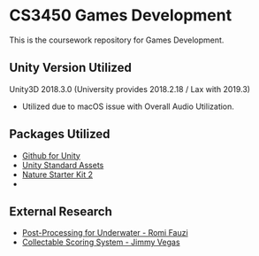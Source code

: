 # CS3450 Games Development
This is the coursework repository for Games Development.

## Unity Version Utilized
Unity3D 2018.3.0 (University provides 2018.2.18 / Lax with 2019.3)
- Utilized due to macOS issue with Overall Audio Utilization.

## Packages Utilized
- [Github for Unity](https://assetstore.unity.com/packages/tools/version-control/github-for-unity-118069)
- [Unity Standard Assets](https://assetstore.unity.com/packages/essentials/asset-packs/standard-assets-for-unity-2017-3-32351)
- [Nature Starter Kit 2](https://assetstore.unity.com/packages/3d/environments/nature-starter-kit-2-52977)
- 

## External Research
- [Post-Processing for Underwater - Romi Fauzi](https://www.youtube.com/watch?v=zmDDR9mOVTs)
- [Collectable Scoring System - Jimmy Vegas](https://www.youtube.com/watch?v=D0lx90n0s-4)